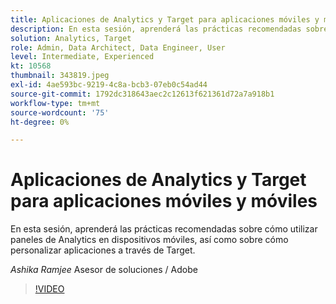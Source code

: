 ```yaml
---
title: Aplicaciones de Analytics y Target para aplicaciones móviles y móviles
description: En esta sesión, aprenderá las prácticas recomendadas sobre cómo utilizar paneles de Analytics en dispositivos móviles, así como sobre cómo personalizar aplicaciones a través de Target.
solution: Analytics, Target
role: Admin, Data Architect, Data Engineer, User
level: Intermediate, Experienced
kt: 10568
thumbnail: 343819.jpeg
exl-id: 4ae593bc-9219-4c8a-bcb3-07eb0c54ad44
source-git-commit: 1792dc318643aec2c12613f621361d72a7a918b1
workflow-type: tm+mt
source-wordcount: '75'
ht-degree: 0%

---
```


# Aplicaciones de Analytics y Target para aplicaciones móviles y móviles

En esta sesión, aprenderá las prácticas recomendadas sobre cómo utilizar paneles de Analytics en dispositivos móviles, así como sobre cómo personalizar aplicaciones a través de Target.

*Ashika Ramjee* Asesor de soluciones / Adobe

>[!VIDEO](https://video.tv.adobe.com/v/343819/?quality=12&learn=on)
